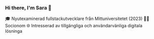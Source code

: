 
### Hi there, I'm Sara 👋

🎓 Nyutexaminerad fullstackutvecklare från Mittuniversitetet (2023) 
🧑‍⚖️ Socionom
🌐 Intresserad av tillgängliga och användarvänliga digitala lösninga
